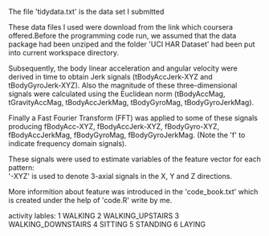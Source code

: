 The file 'tidydata.txt' is the data set I submitted

These data files I used were download from the link which coursera offered.Before the programming code run, we assumed that the data package had been unziped and the folder 'UCI HAR Dataset' had been put into current workspace directory.

Subsequently, the body linear acceleration and angular velocity were derived in time to obtain Jerk signals (tBodyAccJerk-XYZ and tBodyGyroJerk-XYZ). Also the magnitude of these three-dimensional signals were calculated using the Euclidean norm (tBodyAccMag, tGravityAccMag, tBodyAccJerkMag, tBodyGyroMag, tBodyGyroJerkMag). 

Finally a Fast Fourier Transform (FFT) was applied to some of these signals producing fBodyAcc-XYZ, fBodyAccJerk-XYZ, fBodyGyro-XYZ, fBodyAccJerkMag, fBodyGyroMag, fBodyGyroJerkMag. (Note the 'f' to indicate frequency domain signals). 

These signals were used to estimate variables of the feature vector for each pattern:  
'-XYZ' is used to denote 3-axial signals in the X, Y and Z directions.

More informition about feature was introduced in the 'code_book.txt' which is created under the help of 'code.R' write by me.

activity lables:
1 WALKING
2 WALKING_UPSTAIRS
3 WALKING_DOWNSTAIRS
4 SITTING
5 STANDING
6 LAYING



